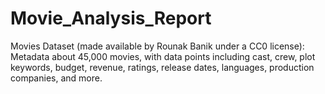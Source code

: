 # Movie_Analysis_Report
Movies Dataset (made available by Rounak Banik under a CC0 license): Metadata about 45,000 movies, with data points including cast, crew, plot keywords, budget, revenue, ratings, release dates, languages, production companies, and more.
